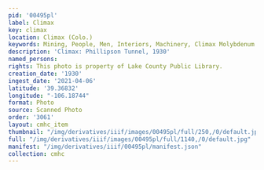 ```yaml
---
pid: '00495pl'
label: Climax
key: climax
location: Climax (Colo.)
keywords: Mining, People, Men, Interiors, Machinery, Climax Molybdenum Company
description: 'Climax: Phillipson Tunnel, 1930'
named_persons: 
rights: This photo is property of Lake County Public Library.
creation_date: '1930'
ingest_date: '2021-04-06'
latitude: '39.36832'
longitude: "-106.18744"
format: Photo
source: Scanned Photo
order: '3061'
layout: cmhc_item
thumbnail: "/img/derivatives/iiif/images/00495pl/full/250,/0/default.jpg"
full: "/img/derivatives/iiif/images/00495pl/full/1140,/0/default.jpg"
manifest: "/img/derivatives/iiif/00495pl/manifest.json"
collection: cmhc
---
```

